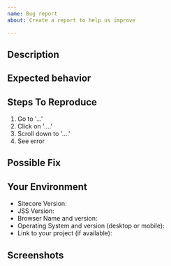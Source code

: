 ```yaml
---
name: Bug report
about: Create a report to help us improve

---
```


## Description
<!-- A clear and concise description of the issue, and why you consider it to be a bug. -->

## Expected behavior
<!-- A clear and concise description of what you expected to happen. -->

## Steps To Reproduce
<!-- Steps to reproduce the behavior: -->
1. Go to '...'
2. Click on '....'
3. Scroll down to '....'
4. See error

## Possible Fix
<!--- Not obligatory, but suggest a fix or reason for the bug -->

## Your Environment
<!--- Include as many relevant details about the environment you experienced the bug in -->
* Sitecore Version:
* JSS Version:
* Browser Name and version:
* Operating System and version (desktop or mobile):
* Link to your project (if available):

## Screenshots
<!-- If applicable, add screenshots to help explain your problem. -->
